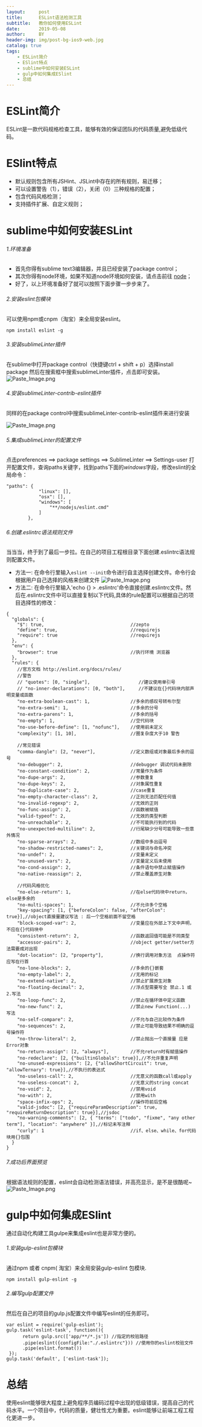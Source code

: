 ```yaml
---
layout:     post
title:      ESLint语法检测工具
subtitle:   教你如何使用ESLint
date:       2019-05-08
author:     BY
header-img: img/post-bg-ios9-web.jpg
catalog: true
tags:
    - ESLint简介
    - ESlint特点
    - sublime中如何安装ESLint
    - gulp中如何集成ESlint
    - 总结
---
```

# ESLint简介
 ESLint是一款代码规格检查工具，能够有效的保证团队的代码质量,避免低级代码。

# ESlint特点
* 默认规则包含所有JSHint、JSLint中存在的所有规则，易迁移；
* 可以设置警告（1），错误（2），关闭（0）三种规格的配置；
* 包含代码风格检测；
* 支持插件扩展、自定义规则；

# sublime中如何安装ESLint
######  1.环境准备
* 首先你得有sublime text3编辑器，并且已经安装了package control；
* 其次你得有node环境，如果不知道node环境如何安装，请点击前往 [node](http://blog.csdn.net/zhyh1986/article/details/39249655)；
* 好了，以上环境准备好了就可以按照下面步骤一步步来了。

######  2.安装eslint包模块
可以使用npm或cnpm（淘宝）来全局安装eslint。
```
npm install eslint -g
```
######  3.安装sublimeLinter插件
在sublime中打开package control（快捷键ctrl + shift + p）选择install package 然后在搜索框中搜索sublimeLinter插件，点击即可安装。
![Paste_Image.png](http://upload-images.jianshu.io/upload_images/4190280-8f7e583f8a9c2182.png?imageMogr2/auto-orient/strip%7CimageView2/2/w/1240)
######  4.安装sublimeLinter-contrib-eslint插件
同样的在package control中搜索sublimeLinter-contrib-eslint插件来进行安装

![Paste_Image.png](http://upload-images.jianshu.io/upload_images/4190280-8cdff41f8c548a83.png?imageMogr2/auto-orient/strip%7CimageView2/2/w/1240)
######  5.集成sublimeLinter的配置文件
点击preferences ==> package settings ==> SublimeLinter ==> Settings-user 打开配置文件，查询paths关键字，找到paths下面的*windows*字段，修改eslint的全局命令：
```
"paths": {
            "linux": [],
            "osx": [],
            "windows": [
                "**/nodejs/eslint.cmd"
            ]
        },
```
######  6.创建.eslintrc语法规则文件
当当当，终于到了最后一步拉。在自己的项目工程根目录下面创建.eslintrc语法规则配置文件。
* 方法一: 在命令行里输入`eslint --init`命令进行自主选择创建文件。命令行会根据用户自己选择的风格来创建文件
![Paste_Image.png](http://upload-images.jianshu.io/upload_images/4190280-5bdb8bb2b64b83b5.png?imageMogr2/auto-orient/strip%7CimageView2/2/w/1240)
* 方法二: 在命令行里输入'echo {} > .eslintrc'命令直接创建.eslintrc文件。然后在.eslintrc文件中可以直接复制以下代码,具体的rule配置可以根据自己的项目选择性的修改：
```
{
  "globals": {
    "$": true,                                //zepto
    "define": true,                           //requirejs
    "require": true                           //requirejs
  },
  "env": {
    "browser": true                           //执行环境 浏览器
  },
  "rules": {
    //官方文档 http://eslint.org/docs/rules/
    //警告
    // "quotes": [0, "single"],                  //建议使用单引号
    // "no-inner-declarations": [0, "both"],     //不建议在{}代码块内部声明变量或函数
    "no-extra-boolean-cast": 1,               //多余的感叹号转布尔型
    "no-extra-semi": 1,                       //多余的分号
    "no-extra-parens": 1,                     //多余的括号
    "no-empty": 1,                            //空代码块
    "no-use-before-define": [1, "nofunc"],    //使用前未定义
    "complexity": [1, 10],                    //圈复杂度大于10 警告

    //常见错误
    "comma-dangle": [2, "never"],             //定义数组或对象最后多余的逗号
    "no-debugger": 2,                         //debugger 调试代码未删除
    "no-constant-condition": 2,               //常量作为条件
    "no-dupe-args": 2,                        //参数重复
    "no-dupe-keys": 2,                        //对象属性重复
    "no-duplicate-case": 2,                   //case重复
    "no-empty-character-class": 2,            //正则无法匹配任何值
    "no-invalid-regexp": 2,                   //无效的正则
    "no-func-assign": 2,                      //函数被赋值
    "valid-typeof": 2,                        //无效的类型判断
    "no-unreachable": 2,                      //不可能执行到的代码
    "no-unexpected-multiline": 2,             //行尾缺少分号可能导致一些意外情况
    "no-sparse-arrays": 2,                    //数组中多出逗号
    "no-shadow-restricted-names": 2,          //关键词与命名冲突
    "no-undef": 2,                            //变量未定义
    "no-unused-vars": 2,                      //变量定义后未使用
    "no-cond-assign": 2,                      //条件语句中禁止赋值操作
    "no-native-reassign": 2,                  //禁止覆盖原生对象

    //代码风格优化
    "no-else-return": 1,                      //在else代码块中return，else是多余的
    "no-multi-spaces": 1,                     //不允许多个空格
    "key-spacing": [1, {"beforeColon": false, "afterColon": true}],//object直接量建议写法 : 后一个空格前面不留空格
    "block-scoped-var": 2,                    //变量应在外部上下文中声明，不应在{}代码块中
    "consistent-return": 2,                   //函数返回值可能是不同类型
    "accessor-pairs": 2,                      //object getter/setter方法需要成对出现
    "dot-location": [2, "property"],          //换行调用对象方法  点操作符应写在行首
    "no-lone-blocks": 2,                      //多余的{}嵌套
    "no-empty-label": 2,                      //无用的标记
    "no-extend-native": 2,                    //禁止扩展原生对象
    "no-floating-decimal": 2,                 //浮点型需要写全 禁止.1 或 2.写法
    "no-loop-func": 2,                        //禁止在循环体中定义函数
    "no-new-func": 2,                         //禁止new Function(...) 写法
    "no-self-compare": 2,                     //不允与自己比较作为条件
    "no-sequences": 2,                        //禁止可能导致结果不明确的逗号操作符
    "no-throw-literal": 2,                    //禁止抛出一个直接量 应是Error对象
    "no-return-assign": [2, "always"],        //不允return时有赋值操作
    "no-redeclare": [2, {"builtinGlobals": true}],//不允许重复声明
    "no-unused-expressions": [2, {"allowShortCircuit": true, "allowTernary": true}],//不执行的表达式
    "no-useless-call": 2,                     //无意义的函数call或apply
    "no-useless-concat": 2,                   //无意义的string concat
    "no-void": 2,                             //禁用void
    "no-with": 2,                             //禁用with
    "space-infix-ops": 2,                     //操作符前后空格
    "valid-jsdoc": [2, {"requireParamDescription": true, "requireReturnDescription": true}],//jsdoc
    "no-warning-comments": [2, { "terms": ["todo", "fixme", "any other term"], "location": "anywhere" }],//标记未写注释
    "curly": 1                                //if、else、while、for代码块用{}包围
  }
}
```
######  7.成功后界面预览
根据语法规则的配置，eslint会自动检测语法错误，并高亮显示，是不是很酷呢~
![Paste_Image.png](http://upload-images.jianshu.io/upload_images/4190280-e4da058dd1b91da6.png?imageMogr2/auto-orient/strip%7CimageView2/2/w/1240)
# gulp中如何集成ESlint
通过自动化构建工具gulpe来集成eslint也是非常方便的。
######  1.安装gulp-eslint包模块
通过npm 或者 cnpm( 淘宝）来全局安装gulp-eslint 包模块.
```
npm install gulp-eslint -g
```
######  2.编写gulp配置文件
然后在自己的项目的gulp.js配置文件中编写eslint的任务即可。
```
var eslint = require('gulp-eslint');
gulp.task('eslint-task', function(){
      return gulp.src(['app/**/*.js']) //指定的校验路径
      .pipe(eslint({configFile:"./.eslintrc"})) //使用你的eslint校验文件
      .pipe(eslint.format())
 });
gulp.task('default', ['eslint-task']);
```
# 总结
使用eslint能够很大程度上避免程序员编码过程中出现的低级错误，提高自己的代码水平。一个项目中，代码的质量，健壮性尤为重要。eslint能够让前端工程工程化更进一步。
